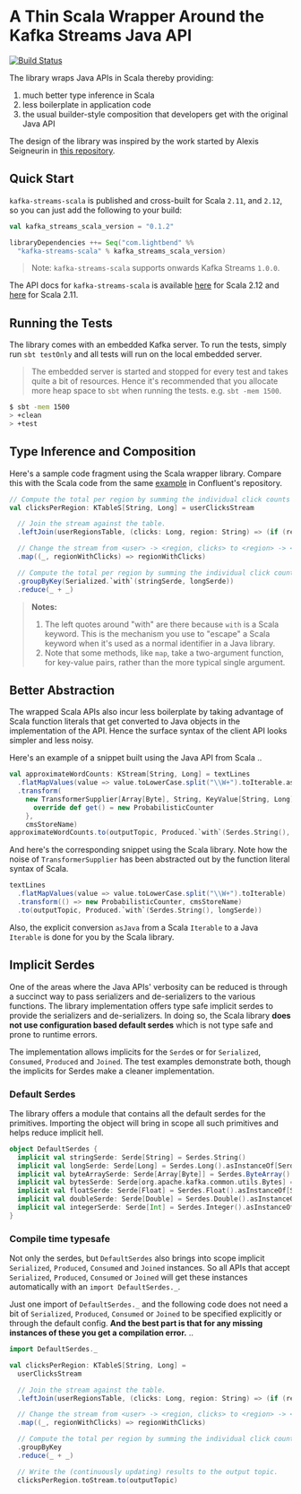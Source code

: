 # A Thin Scala Wrapper Around the Kafka Streams Java API

[![Build Status](https://secure.travis-ci.org/lightbend/kafka-streams-scala.png)](http://travis-ci.org/lightbend/kafka-streams-scala)

The library wraps Java APIs in Scala thereby providing:

1. much better type inference in Scala
2. less boilerplate in application code
3. the usual builder-style composition that developers get with the original Java API

The design of the library was inspired by the work started by Alexis Seigneurin in [this repository](https://github.com/aseigneurin/kafka-streams-scala). 

## Quick Start

`kafka-streams-scala` is published and cross-built for Scala `2.11`, and `2.12`, so you can just add the following to your build:

```scala
val kafka_streams_scala_version = "0.1.2"

libraryDependencies ++= Seq("com.lightbend" %%
  "kafka-streams-scala" % kafka_streams_scala_version)
```

> Note: `kafka-streams-scala` supports onwards Kafka Streams `1.0.0`.

The API docs for `kafka-streams-scala` is available [here](https://developer.lightbend.com/docs/api/kafka-streams-scala/0.1.2/com/lightbend/kafka/scala/streams) for Scala 2.12 and [here](https://developer.lightbend.com/docs/api/kafka-streams-scala_2.11/0.1.2/#package) for Scala 2.11.

## Running the Tests

The library comes with an embedded Kafka server. To run the tests, simply run `sbt testOnly` and all tests will run on the local embedded server.

> The embedded server is started and stopped for every test and takes quite a bit of resources. Hence it's recommended that you allocate more heap space to `sbt` when running the tests. e.g. `sbt -mem 1500`.

```bash
$ sbt -mem 1500
> +clean
> +test
```

## Type Inference and Composition

Here's a sample code fragment using the Scala wrapper library. Compare this with the Scala code from the same [example](https://github.com/confluentinc/kafka-streams-examples/blob/4.0.0-post/src/test/scala/io/confluent/examples/streams/StreamToTableJoinScalaIntegrationTest.scala) in Confluent's repository.

```scala
// Compute the total per region by summing the individual click counts per region.
val clicksPerRegion: KTableS[String, Long] = userClicksStream

  // Join the stream against the table.
  .leftJoin(userRegionsTable, (clicks: Long, region: String) => (if (region == null) "UNKNOWN" else region, clicks))

  // Change the stream from <user> -> <region, clicks> to <region> -> <clicks>
  .map((_, regionWithClicks) => regionWithClicks)

  // Compute the total per region by summing the individual click counts per region.
  .groupByKey(Serialized.`with`(stringSerde, longSerde))
  .reduce(_ + _)
```

> **Notes:** 
> 
> 1. The left quotes around "with" are there because `with` is a Scala keyword. This is the mechanism you use to "escape" a Scala keyword when it's used as a normal identifier in a Java library.
> 2. Note that some methods, like `map`, take a two-argument function, for key-value pairs, rather than the more typical single argument.

## Better Abstraction

The wrapped Scala APIs also incur less boilerplate by taking advantage of Scala function literals that get converted to Java objects in the implementation of the API. Hence the surface syntax of the client API looks simpler and less noisy.

Here's an example of a snippet built using the Java API from Scala ..

```scala
val approximateWordCounts: KStream[String, Long] = textLines
  .flatMapValues(value => value.toLowerCase.split("\\W+").toIterable.asJava)
  .transform(
    new TransformerSupplier[Array[Byte], String, KeyValue[String, Long]] {
      override def get() = new ProbabilisticCounter
    },
    cmsStoreName)
approximateWordCounts.to(outputTopic, Produced.`with`(Serdes.String(), longSerde))
```

And here's the corresponding snippet using the Scala library. Note how the noise of `TransformerSupplier` has been abstracted out by the function literal syntax of Scala.

```scala
textLines
  .flatMapValues(value => value.toLowerCase.split("\\W+").toIterable)
  .transform(() => new ProbabilisticCounter, cmsStoreName)
  .to(outputTopic, Produced.`with`(Serdes.String(), longSerde))
```

Also, the explicit conversion `asJava` from a Scala `Iterable` to a Java `Iterable` is done for you by the Scala library.

## Implicit Serdes

One of the areas where the Java APIs' verbosity can be reduced is through a succinct way to pass serializers and de-serializers to the various functions. The library implementation offers type safe implicit serdes to provide the serializers and de-serializers. In doing so, the Scala library **does not use configuration based default serdes** which is not type safe and prone to runtime errors.

The implementation allows implicits for the `Serde`s or for `Serialized`, `Consumed`, `Produced` and `Joined`. The test examples demonstrate both, though the implicits for Serdes make a cleaner implementation.

### Default Serdes

The library offers a module that contains all the default serdes for the primitives. Importing the object will bring in scope all such primitives and helps reduce implicit hell.

```scala
object DefaultSerdes {
  implicit val stringSerde: Serde[String] = Serdes.String()
  implicit val longSerde: Serde[Long] = Serdes.Long().asInstanceOf[Serde[Long]]
  implicit val byteArraySerde: Serde[Array[Byte]] = Serdes.ByteArray()
  implicit val bytesSerde: Serde[org.apache.kafka.common.utils.Bytes] = Serdes.Bytes()
  implicit val floatSerde: Serde[Float] = Serdes.Float().asInstanceOf[Serde[Float]]
  implicit val doubleSerde: Serde[Double] = Serdes.Double().asInstanceOf[Serde[Double]]
  implicit val integerSerde: Serde[Int] = Serdes.Integer().asInstanceOf[Serde[Int]]
}
```

### Compile time typesafe

Not only the serdes, but `DefaultSerdes` also brings into scope implicit  `Serialized`, `Produced`, `Consumed` and `Joined` instances. So all APIs that accept `Serialized`, `Produced`, `Consumed` or `Joined` will get these instances automatically with an `import DefaultSerdes._`.

Just one import of `DefaultSerdes._` and the following code does not need a bit of `Serialized`, `Produced`, `Consumed` or `Joined` to be specified explicitly or through the default config. **And the best part is that for any missing instances of these you get a compilation error.** ..

```scala
import DefaultSerdes._

val clicksPerRegion: KTableS[String, Long] =
  userClicksStream

  // Join the stream against the table.
  .leftJoin(userRegionsTable, (clicks: Long, region: String) => (if (region == null) "UNKNOWN" else region, clicks))

  // Change the stream from <user> -> <region, clicks> to <region> -> <clicks>
  .map((_, regionWithClicks) => regionWithClicks)

  // Compute the total per region by summing the individual click counts per region.
  .groupByKey
  .reduce(_ + _)

  // Write the (continuously updating) results to the output topic.
  clicksPerRegion.toStream.to(outputTopic)
```